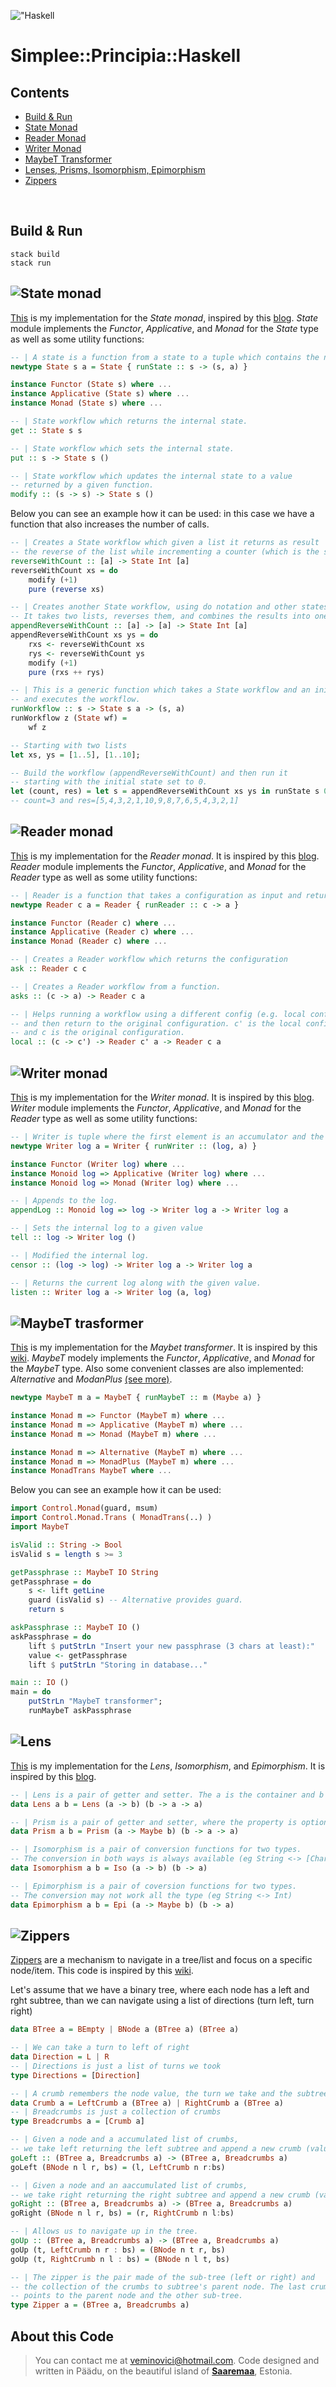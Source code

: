 !["Haskell](./assets/images/haskell.png "Haskell") 
# Simplee::Principia::Haskell

## Contents
- [Build & Run](https://github.com/veminovici/principia-hs#build--run)
- [State Monad](https://github.com/veminovici/principia-hs#)
- [Reader Monad](https://github.com/veminovici/principia-hs#-1)
- [Writer Monad](https://github.com/veminovici/principia-hs#-2)
- [MaybeT Transformer](https://github.com/veminovici/principia-hs#-3)
- [Lenses, Prisms, Isomorphism, Epimorphism](https://github.com/veminovici/principia-hs#-4)
- [Zippers](https://github.com/veminovici/principia-hs#-5)

<br/>

## Build & Run
```
stack build
stack run
```

## ![State monad](./assets/images/state.png "State monad")

[This](https://github.com/veminovici/principia-hs/blob/master/src/State.hs) is my implementation for the *State monad*, inspired by this [blog](https://williamyaoh.com/posts/2020-07-12-deriving-state-monad.html).
*State* module implements the *Functor*, *Applicative*, and *Monad* for the *State* type as well as some utility functions:

```haskell
-- | A state is a function from a state to a tuple which contains the new state and returned value.
newtype State s a = State { runState :: s -> (s, a) }

instance Functor (State s) where ...
instance Applicative (State s) where ...
instance Monad (State s) where ...

-- | State workflow which returns the internal state.
get :: State s s

-- | State workflow which sets the internal state.
put :: s -> State s ()

-- | State workflow which updates the internal state to a value
-- returned by a given function.
modify :: (s -> s) -> State s () 
```

Below you can see an example how it can be used: in this case we have a function that also increases the number of calls.

```haskell
-- | Creates a State workflow which given a list it returns as result 
-- the reverse of the list while incrementing a counter (which is the state).
reverseWithCount :: [a] -> State Int [a]
reverseWithCount xs = do
    modify (+1)
    pure (reverse xs)

-- | Creates another State workflow, using do notation and other states.
-- It takes two lists, reverses them, and combines the results into one list.
appendReverseWithCount :: [a] -> [a] -> State Int [a]
appendReverseWithCount xs ys = do
    rxs <- reverseWithCount xs
    rys <- reverseWithCount ys
    modify (+1)
    pure (rxs ++ rys)

-- | This is a generic function which takes a State workflow and an initial state
-- and executes the workflow.
runWorkflow :: s -> State s a -> (s, a)
runWorkflow z (State wf) = 
    wf z

-- Starting with two lists
let xs, ys = [1..5], [1..10];

-- Build the workflow (appendReverseWithCount) and then run it
-- starting with the initial state set to 0.
let (count, res) = let s = appendReverseWithCount xs ys in runState s 0;
-- count=3 and res=[5,4,3,2,1,10,9,8,7,6,5,4,3,2,1]
```

## ![Reader monad](./assets/images/reader.png "Reader monad")

[This](https://github.com/veminovici/principia-hs/blob/master/src/Reader.hs) is my implementation for the *Reader monad*. It is inspired by this [blog](https://williamyaoh.com/posts/2020-07-19-deriving-reader-monad.html).
*Reader* module implements the *Functor*, *Applicative*, and *Monad* for the *Reader* type as well as some utility functions:

```haskell
-- | Reader is a function that takes a configuration as input and returns a value.
newtype Reader c a = Reader { runReader :: c -> a }

instance Functor (Reader c) where ...
instance Applicative (Reader c) where ...
instance Monad (Reader c) where ...

-- | Creates a Reader workflow which returns the configuration
ask :: Reader c c

-- | Creates a Reader workflow from a function.
asks :: (c -> a) -> Reader c a

-- | Helps running a workflow using a different config (e.g. local configuration)
-- and then return to the original configuration. c' is the local configuration
-- and c is the original configuration.
local :: (c -> c') -> Reader c' a -> Reader c a
```

## ![Writer monad](./assets/images/writer.png "Writer monad")

[This](https://github.com/veminovici/principia-hs/blob/master/src/Writer.hs) is my implementation for the *Writer monad*. It is inspired by this [blog](https://williamyaoh.com/posts/2020-07-26-deriving-writer-monad.html).
*Writer* module implements the *Functor*, *Applicative*, and *Monad* for the *Reader* type as well as some utility functions:

```haskell
-- | Writer is tuple where the first element is an accumulator and the second one is a returned value.
newtype Writer log a = Writer { runWriter :: (log, a) }

instance Functor (Writer log) where ...
instance Monoid log => Applicative (Writer log) where ...
instance Monoid log => Monad (Writer log) where ...

-- | Appends to the log.
appendLog :: Monoid log => log -> Writer log a -> Writer log a

-- | Sets the internal log to a given value
tell :: log -> Writer log ()

-- | Modified the internal log.
censor :: (log -> log) -> Writer log a -> Writer log a

-- | Returns the current log along with the given value.
listen :: Writer log a -> Writer log (a, log)
```

## ![MaybeT trasformer](./assets/images/maybet.png "MaybeT trasformer")

[This](https://github.com/veminovici/principia-hs/blob/master/src/MaybeT.hs) is my implementation for the *Maybet transformer*. It is inspired by this [wiki](https://en.wikibooks.org/wiki/Haskell/Monad_transformers).
*MaybeT* modely implements the *Functor*, *Applicative*, and *Monad* for the *MaybeT* type. Also some convenient classes are also implemented: *Alternative* and *ModanPlus* [(see more)](https://en.m.wikibooks.org/wiki/Haskell/Alternative_and_MonadPlus).

```haskell
newtype MaybeT m a = MaybeT { runMaybeT :: m (Maybe a) }

instance Monad m => Functor (MaybeT m) where ...
instance Monad m => Applicative (MaybeT m) where ...
instance Monad m => Monad (MaybeT m) where ...

instance Monad m => Alternative (MaybeT m) where ...
instance Monad m => MonadPlus (MaybeT m) where ...
instance MonadTrans MaybeT where ...
```

Below you can see an example how it can be used:

```haskell
import Control.Monad(guard, msum)
import Control.Monad.Trans ( MonadTrans(..) )
import MaybeT

isValid :: String -> Bool
isValid s = length s >= 3

getPassphrase :: MaybeT IO String
getPassphrase = do 
    s <- lift getLine
    guard (isValid s) -- Alternative provides guard.
    return s

askPassphrase :: MaybeT IO ()
askPassphrase = do 
    lift $ putStrLn "Insert your new passphrase (3 chars at least):"
    value <- getPassphrase
    lift $ putStrLn "Storing in database..."

main :: IO ()
main = do
    putStrLn "MaybeT transformer";
    runMaybeT askPassphrase
```

## ![Lens](./assets/images/lpie.png "Lens")

[This](https://github.com/veminovici/principia-hs/blob/master/src/Isomorphism.hs) is my implementation for the *Lens*, *Isomorphism*, and *Epimorphism*. 
It is inspired by this [blog](https://xyncro.tech/aether/guides/lenses.html).

```haskell
-- | Lens is a pair of getter and setter. The a is the container and b is its property.
data Lens a b = Lens (a -> b) (b -> a -> a)

-- | Prism is a pair of getter and setter, where the property is optional
data Prism a b = Prism (a -> Maybe b) (b -> a -> a)

-- | Isomorphism is a pair of conversion functions for two types.
-- The conversion in both ways is always available (eg String <-> [Char])
data Isomorphism a b = Iso (a -> b) (b -> a)

-- | Epimorphism is a pair of coversion functions for two types.
-- The conversion may not work all the type (eg String <-> Int)
data Epimorphism a b = Epi (a -> Maybe b) (b -> a)
```

## ![Zippers](./assets/images/zippers.png "Zippers")
[Zippers](https://github.com/veminovici/principia-hs/blob/master/src/Zippers.hs) are a mechanism to navigate in a tree/list and focus on a specific node/item.
This code is inspired by this [wiki](http://learnyouahaskell.com/zippers).

Let's assume that we have a binary tree, where each node has a left and rght subtree, than we can navigate using a list of directions (turn left, turn right)

```haskell
data BTree a = BEmpty | BNode a (BTree a) (BTree a)

-- | We can take a turn to left of right
data Direction = L | R
-- | Directions is just a list of turns we took
type Directions = [Direction]

-- | A crumb remembers the node value, the turn we take and the subtree not visited
data Crumb a = LeftCrumb a (BTree a) | RightCrumb a (BTree a)
-- | Breadcrumbs is just a collection of crumbs
type Breadcrumbs a = [Crumb a]

-- | Given a node and a accumulated list of crumbs, 
-- we take left returning the left subtree and append a new crumb (value and right subtree)
goLeft :: (BTree a, Breadcrumbs a) -> (BTree a, Breadcrumbs a)
goLeft (BNode n l r, bs) = (l, LeftCrumb n r:bs)

-- | Given a node and an aaccumulated list of crumbs, 
-- we take right returning the right subtree and append a new crumb (value and lft subtree)
goRight :: (BTree a, Breadcrumbs a) -> (BTree a, Breadcrumbs a)
goRight (BNode n l r, bs) = (r, RightCrumb n l:bs)

-- | Allows us to navigate up in the tree.
goUp :: (BTree a, Breadcrumbs a) -> (BTree a, Breadcrumbs a)
goUp (t, LeftCrumb n r : bs) = (BNode n t r, bs)
goUp (t, RightCrumb n l : bs) = (BNode n l t, bs)

-- | The zipper is the pair made of the sub-tree (left or right) and
-- the collection of the crumbs to subtree's parent node. The last crumb
-- points to the parent node and the other sub-tree.
type Zipper a = (BTree a, Breadcrumbs a)
```


## About this Code

> You can contact me at veminovici@hotmail.com. Code designed and written in Päädu, on the beautiful island of [**Saaremaa**](https://goo.gl/maps/DmB9ewY2R3sPGFnTA), Estonia.
